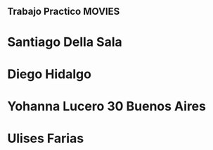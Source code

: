## Trabajo Practico MOVIES
# Santiago Della Sala
# Diego Hidalgo 
# Yohanna Lucero 30 Buenos Aires
# Ulises Farias